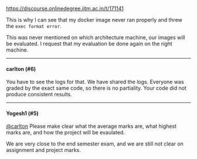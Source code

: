 https://discourse.onlinedegree.iitm.ac.in/t/171141

This is why I can see that my docker image never ran properly and threw the <code>exec format error</code>.</p>
<p>This was never mentioned on which architecture machine, our images will be evaluated. I request that my evaluation be done again on the right machine.</p><hr>

<h4>carlton (#6)</h4>
<p>You have to see the logs for that. We have shared the logs. Everyone was graded by the exact same code, so there is no partiality. Your code did not produce consistent results.</p><hr>

<h4>Yogesh1 (#5)</h4>
<p><a class="mention" href="/u/carlton">@carlton</a> Please make clear what the average marks are, what highest marks are, and how the project will be evaulated.</p>
<p>We are very close to the end semester exam, and we are still not clear on assignment and project marks.